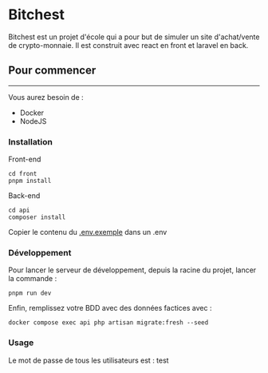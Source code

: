 # Bitchest

Bitchest est un projet d'école
qui a pour but de simuler un site d'achat/vente de 
crypto-monnaie. Il est construit avec react en front et laravel en back.

## Pour commencer
***
Vous aurez besoin de :

- Docker
- NodeJS

### Installation

 Front-end

```
cd front
pnpm install
```

Back-end

```
cd api
composer install
```
Copier le contenu du [.env.exemple](./api/.env.example) dans un .env

### Développement

Pour lancer le serveur de développement, 
depuis la racine du projet, lancer la commande : 

```
pnpm run dev
```

Enfin, remplissez votre BDD avec des données factices avec : 

```
docker compose exec api php artisan migrate:fresh --seed
```

### Usage

Le mot de passe de tous les utilisateurs est : test 
 